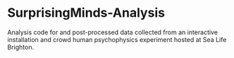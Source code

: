 # SurprisingMinds-Analysis
Analysis code for and post-processed data collected from an interactive installation and crowd human psychophysics experiment hosted at Sea Life Brighton.